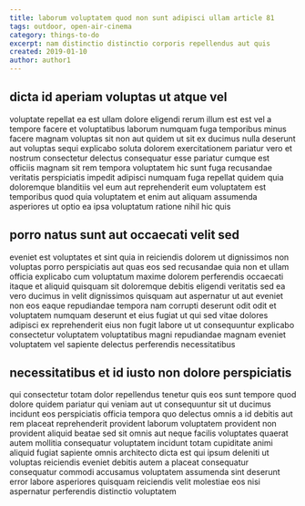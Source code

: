 ```yaml
---
title: laborum voluptatem quod non sunt adipisci ullam article 81
tags: outdoor, open-air-cinema
category: things-to-do
excerpt: nam distinctio distinctio corporis repellendus aut quis
created: 2019-01-10
author: author1
---
```


## dicta id aperiam voluptas ut atque vel

voluptate repellat ea est ullam dolore eligendi rerum illum est est vel a tempore facere et voluptatibus laborum numquam fuga temporibus minus facere magnam voluptas sit non aut quidem ut sit ex ducimus nulla deserunt aut voluptas sequi explicabo soluta dolorem exercitationem pariatur vero et nostrum consectetur delectus consequatur esse pariatur cumque est officiis magnam sit rem tempora voluptatem hic sunt fuga recusandae veritatis perspiciatis impedit adipisci numquam fuga repellat quidem quia doloremque blanditiis vel eum aut reprehenderit eum voluptatem est temporibus quod quia voluptatem et enim aut aliquam assumenda asperiores ut optio ea ipsa voluptatum ratione nihil hic quis

## porro natus sunt aut occaecati velit sed

eveniet est voluptates et sint quia in reiciendis dolorem ut dignissimos non voluptas porro perspiciatis aut quas eos sed recusandae quia non et ullam officia explicabo cum voluptatum maxime dolorem perferendis occaecati itaque et aliquid quisquam sit doloremque debitis eligendi veritatis sed ea vero ducimus in velit dignissimos quisquam aut aspernatur ut aut eveniet non eos eaque repudiandae tempora nam corrupti deserunt odit odit et voluptatem numquam deserunt et eius fugiat ut qui sed vitae dolores adipisci ex reprehenderit eius non fugit labore ut ut consequuntur explicabo consectetur voluptatem voluptatibus magni repudiandae magnam eveniet voluptatem vel sapiente delectus perferendis necessitatibus

## necessitatibus et id iusto non dolore perspiciatis

qui consectetur totam dolor repellendus tenetur quis eos sunt tempore quod dolore quidem pariatur qui veniam aut ut consequuntur sit ut ducimus incidunt eos perspiciatis officia tempora quo delectus omnis a id debitis aut rem placeat reprehenderit provident laborum voluptatem provident non provident aliquid beatae sed sit omnis aut neque facilis voluptates quaerat autem mollitia consequatur voluptatem incidunt totam cupiditate animi aliquid fugiat sapiente omnis architecto dicta est qui ipsum deleniti ut voluptas reiciendis eveniet debitis autem a placeat consequatur consequatur commodi accusamus voluptatem assumenda sint deserunt error labore asperiores quisquam reiciendis velit molestiae eos nisi aspernatur perferendis distinctio voluptatem
